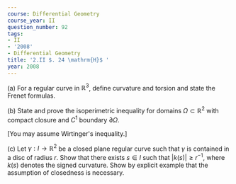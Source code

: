 ```yaml
---
course: Differential Geometry
course_year: II
question_number: 92
tags:
- II
- '2008'
- Differential Geometry
title: '2.II $. 24 \mathrm{H}$ '
year: 2008
---
```



(a) For a regular curve in $\mathbb{R}^{3}$, define curvature and torsion and state the Frenet formulas.

(b) State and prove the isoperimetric inequality for domains $\Omega \subset \mathbb{R}^{2}$ with compact closure and $C^{1}$ boundary $\partial \Omega$.

[You may assume Wirtinger's inequality.]

(c) Let $\gamma: I \rightarrow \mathbb{R}^{2}$ be a closed plane regular curve such that $\gamma$ is contained in a disc of radius $r$. Show that there exists $s \in I$ such that $|k(s)| \geqslant r^{-1}$, where $k(s)$ denotes the signed curvature. Show by explicit example that the assumption of closedness is necessary.